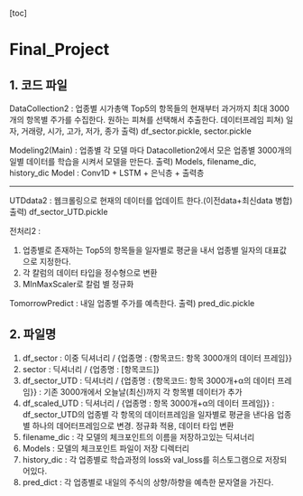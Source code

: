 [toc]

# Final_Project

## 1. 코드 파일

DataCollection2 : 업종별 시가총액 Top5의 항목들의 현재부터 과거까지 최대 3000개의 항목별 주가를 수집한다. 원하는 피쳐를 선택해서 추출한다.
데이터프레임 피쳐) 일자, 거래량, 시가, 고가, 저가, 종가
출력) df_sector.pickle, sector.pickle

Modeling2(Main) : 업종별 각 모델 마다 Datacolletion2에서 모은 업종별 3000개의 일별 데이터를 학습을 시켜서 모델을 만든다.
출력) Models, filename_dic, history_dic 
Model : Conv1D + LSTM + 은닉층 + 출력층



---

UTDdata2 : 웹크롤링으로 현재의 데이터를 업데이트 한다.(이전data+최신data 병합)
출력) df_sector_UTD.pickle

전처리2 : 
1. 업종별로 존재하는 Top5의 항목들을 일자별로 평균을 내서 업종별 일자의 대표값으로 지정한다.
2. 각 칼럼의 데이터 타입을 정수형으로 변환
3. MInMaxScaler로 칼럼 별 정규화


TomorrowPredict : 내일 업종별 주가를 예측한다.
출력) pred_dic.pickle

## 2. 파일명

1. df_sector : 이중 딕셔너리 /  {업종명 : {항목코드: 항목 3000개의 데이터 프레임}} 
2. sector : 딕셔너리 / {업종명 : [항목코드]} 
3. df_sector_UTD : 딕셔너리 / {업종명 : {항목코드: 항목 3000개+α의 데이터 프레임}}  : 기존 3000개에서 오늘날(최신)까지 각 항목별 데이터가 추가
4. df_scaled_UTD : 딕셔너리  / {업종명 :  항목 3000개+α의 데이터 프레임}}  : df_sector_UTD의 업종별 각 항목의 데이터프레임을 일자별로 평균을 낸다음 업종별 하나의 데어터프레임으로 변경. 정규화 적용, 데이터 타입 변환
5. filename_dic : 각 모델의 체크포인트의 이름을 저장하고있는 딕셔너리
6. Models : 모델의 체크포인트 파일이 저장 디렉터리
7. history_dic : 각 업종별로 학습과정의 loss와 val_loss를 히스토그램으로 저장되어있다.
8. pred_dict : 각 업종별로 내일의 주식의 상향/하향을 예측한 문자열을 가진다.
